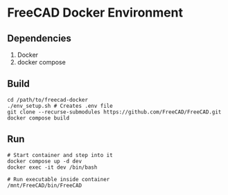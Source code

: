 # FreeCAD Docker Environment

## Dependencies

1. Docker
1. docker compose

## Build

    cd /path/to/freecad-docker
    ./env_setup.sh # Creates .env file
    git clone --recurse-submodules https://github.com/FreeCAD/FreeCAD.git
    docker compose build

## Run

    # Start container and step into it
    docker compose up -d dev
    docker exec -it dev /bin/bash

    # Run executable inside container
    /mnt/FreeCAD/bin/FreeCAD
